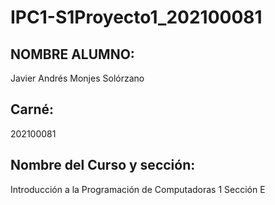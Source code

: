 # IPC1-S1Proyecto1_202100081
## NOMBRE ALUMNO: 
Javier Andrés Monjes Solórzano  
## Carné:
202100081
## Nombre del Curso y sección:
Introducción a la Programación de Computadoras 1 Sección E

